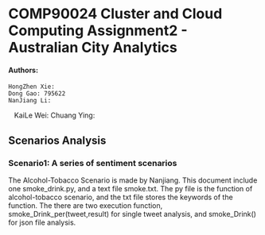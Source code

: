 # COMP90024 Cluster and Cloud Computing Assignment2 - Australian City Analytics
#### Authors:
    HongZhen Xie:
    Dong Gao: 795622
    NanJiang Li:
    KaiLe Wei:
    Chuang Ying:
## Scenarios Analysis
### Scenario1: A series of sentiment scenarios


The Alcohol-Tobacco Scenario is made by Nanjiang.
This document include one smoke_drink.py, and a text file smoke.txt.
The py file is the function of alcohol-tobacco scenario, and the txt file stores the keywords of the function.
The there are two execution function, smoke_Drink_per(tweet,result) for single tweet analysis, and smoke_Drink() for json file analysis.
